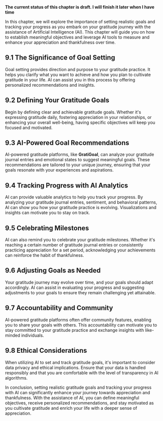 **The current status of this chapter is draft. I will finish it later when I have time**

In this chapter, we will explore the importance of setting realistic goals and tracking your progress as you embark on your gratitude journey with the assistance of Artificial Intelligence (AI). This chapter will guide you on how to establish meaningful objectives and leverage AI tools to measure and enhance your appreciation and thankfulness over time.

9.1 The Significance of Goal Setting
------------------------------------

Goal setting provides direction and purpose to your gratitude practice. It helps you clarify what you want to achieve and how you plan to cultivate gratitude in your life. AI can assist you in this process by offering personalized recommendations and insights.

9.2 Defining Your Gratitude Goals
---------------------------------

Begin by defining clear and achievable gratitude goals. Whether it's expressing gratitude daily, fostering appreciation in your relationships, or enhancing your overall well-being, having specific objectives will keep you focused and motivated.

9.3 AI-Powered Goal Recommendations
-----------------------------------

AI-powered gratitude platforms, like **GratiGoal**, can analyze your gratitude journal entries and emotional states to suggest meaningful goals. These recommendations are tailored to your unique journey, ensuring that your goals resonate with your experiences and aspirations.

9.4 Tracking Progress with AI Analytics
---------------------------------------

AI can provide valuable analytics to help you track your progress. By analyzing your gratitude journal entries, sentiment, and behavioral patterns, AI can show you how your gratitude practice is evolving. Visualizations and insights can motivate you to stay on track.

9.5 Celebrating Milestones
--------------------------

AI can also remind you to celebrate your gratitude milestones. Whether it's reaching a certain number of gratitude journal entries or consistently practicing appreciation for a set period, acknowledging your achievements can reinforce the habit of thankfulness.

9.6 Adjusting Goals as Needed
-----------------------------

Your gratitude journey may evolve over time, and your goals should adapt accordingly. AI can assist in evaluating your progress and suggesting adjustments to your goals to ensure they remain challenging yet attainable.

9.7 Accountability and Community
--------------------------------

AI-powered gratitude platforms often offer community features, enabling you to share your goals with others. This accountability can motivate you to stay committed to your gratitude practice and exchange insights with like-minded individuals.

9.8 Ethical Considerations
--------------------------

When utilizing AI to set and track gratitude goals, it's important to consider data privacy and ethical implications. Ensure that your data is handled responsibly and that you are comfortable with the level of transparency in AI algorithms.

In conclusion, setting realistic gratitude goals and tracking your progress with AI can significantly enhance your journey towards appreciation and thankfulness. With the assistance of AI, you can define meaningful objectives, receive personalized recommendations, and stay motivated as you cultivate gratitude and enrich your life with a deeper sense of appreciation.
